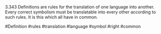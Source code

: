 3.343 Definitions are rules for the translation of one language into another. 
Every correct symbolism must be translatable into every other according to such rules. It is this which all have in common.

#Definition #rules #translation #language #symbol #right #common 